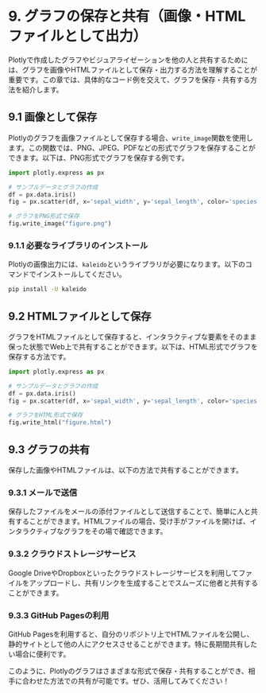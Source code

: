 # 9. グラフの保存と共有（画像・HTMLファイルとして出力）

Plotlyで作成したグラフやビジュアライゼーションを他の人と共有するためには、グラフを画像やHTMLファイルとして保存・出力する方法を理解することが重要です。この章では、具体的なコード例を交えて、グラフを保存・共有する方法を紹介します。

## 9.1 画像として保存

Plotlyのグラフを画像ファイルとして保存する場合、`write_image`関数を使用します。この関数では、PNG、JPEG、PDFなどの形式でグラフを保存することができます。以下は、PNG形式でグラフを保存する例です。

```python
import plotly.express as px

# サンプルデータとグラフの作成
df = px.data.iris()
fig = px.scatter(df, x='sepal_width', y='sepal_length', color='species')

# グラフをPNG形式で保存
fig.write_image("figure.png")
```

### 9.1.1 必要なライブラリのインストール

Plotlyの画像出力には、`kaleido`というライブラリが必要になります。以下のコマンドでインストールしてください。

```sh
pip install -U kaleido
```

## 9.2 HTMLファイルとして保存

グラフをHTMLファイルとして保存すると、インタラクティブな要素をそのまま保った状態でWeb上で共有することができます。以下は、HTML形式でグラフを保存する方法です。

```python
import plotly.express as px

# サンプルデータとグラフの作成
df = px.data.iris()
fig = px.scatter(df, x='sepal_width', y='sepal_length', color='species')

# グラフをHTML形式で保存
fig.write_html("figure.html")
```

## 9.3 グラフの共有

保存した画像やHTMLファイルは、以下の方法で共有することができます。

### 9.3.1 メールで送信

保存したファイルをメールの添付ファイルとして送信することで、簡単に人と共有することができます。HTMLファイルの場合、受け手がファイルを開けば、インタラクティブなグラフをその場で確認できます。

### 9.3.2 クラウドストレージサービス

Google DriveやDropboxといったクラウドストレージサービスを利用してファイルをアップロードし、共有リンクを生成することでスムーズに他者と共有することができます。

### 9.3.3 GitHub Pagesの利用

GitHub Pagesを利用すると、自分のリポジトリ上でHTMLファイルを公開し、静的サイトとして他の人にアクセスさせることができます。特に長期間共有したい場合に便利です。

このように、Plotlyのグラフはさまざまな形式で保存・共有することができ、相手に合わせた方法での共有が可能です。ぜひ、活用してみてください！